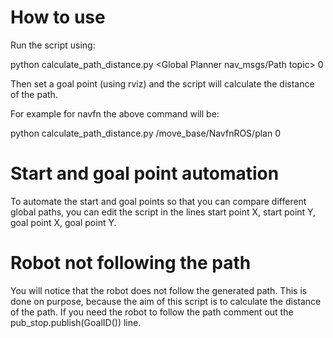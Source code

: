# How to use

Run the script using:

python calculate_path_distance.py <Global Planner nav_msgs/Path topic> 0

Then set a goal point (using rviz) and the script will calculate the distance of the path.

For example for navfn the above command will be:

python calculate_path_distance.py /move_base/NavfnROS/plan 0

# Start and goal point automation

To automate the start and goal points so that you can compare different global paths, you can edit the script in the lines start point X, start point Y, goal point X, goal point Y.

# Robot not following the path

You will notice that the robot does not follow the generated path. This is done on purpose, because the aim of this script is to calculate the distance of the path. If you need the robot to follow the path comment out the pub_stop.publish(GoalID()) line.